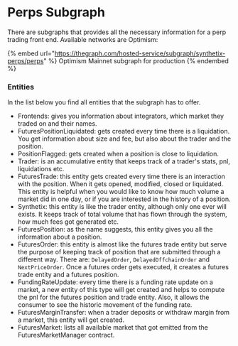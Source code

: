 # Perps Subgraph

There are subgraphs that provides all the necessary information for a perp trading front end. Available networks are Optimism:

{% embed url="https://thegraph.com/hosted-service/subgraph/synthetix-perps/perps" %}
Optimism Mainnet subgraph for production
{% endembed %}

### Entities

In the list below you find all entities that the subgraph has to offer.

* Frontends: gives you information about integrators, which market they traded on and their names.
* FuturesPositionLiquidated: gets created every time there is a liquidation. You get information about size and fee, but also about the trader and the position.
* PositionFlagged: gets created when a position is close to liquidation.
* Trader: is an accumulative entity that keeps track of a trader's stats, pnl, liquidations etc.
* FuturesTrade: this entity gets created every time there is an interaction with the position. When it gets opened, modified, closed or liquidated. This entity is helpful when you would like to know how much volume a market did in one day, or if you are interested in the history of a position.
* Synthetix: this entity is like the trader entity, although only one ever will exists. It keeps track of total volume that has flown through the system, how much fees got generated etc.
* FuturesPosition: as the name suggests, this entity gives you all the information about a position.
* FuturesOrder: this entity is almost like the futures trade entity but serve the purpose of keeping track of position that are submitted through a different way. There are:  `DelayedOrder`, `DelayedOffchainOrder` and `NextPriceOrder`. Once a futures order gets executed, it creates a futures trade entity and a futures position.
* FundingRateUpdate: every time there is a funding rate update on a market, a new entity of this type will get created and helps to compute the pnl for the futures position and trade entity. Also, it allows the consumer to see the historic movement of the funding rate.&#x20;
* FuturesMarginTransfer: when a trader deposits or withdraw margin from a market, this entity will get created.
* FuturesMarket: lists all available market that got emitted from the FuturesMarketManager contract.
